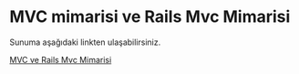 
<h1> MVC mimarisi ve Rails Mvc Mimarisi </h1>
<p>Sunuma aşağıdaki linkten ulaşabilirsiniz.</p>
<a href="https://slides.com/simgesen/rails-mvc-mimarisi"> MVC ve Rails Mvc Mimarisi</a>
